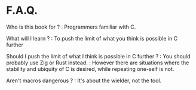 # F.A.Q.

Who is this book for ?
: Programmers familiar with C.

What will I learn ?
: To push the limit of what you think is possible in C further

Should I push the limit of what I think is possible in C further ?
: You should probably use Zig or Rust instead.
: However there are situations where the stability and ubiquity of C is desired,
  while repeating one-self is not.

Aren't macros dangerous ?
: It's about the wielder, not the tool.
